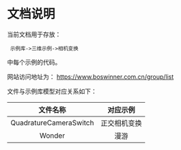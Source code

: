 
# 文档说明

当前文档用于存放：

     示例库->三维示例->相机变换

中每个示例的代码。

网站访问地址为：
  https://www.boswinner.com.cn/group/list



文件与示例库模型对应关系如下：

|          文件名称          |  对应示例  |
| :--------------------: | :----: |
| QuadratureCameraSwitch | 正交相机变换 |
|         Wonder         |   漫游   |
